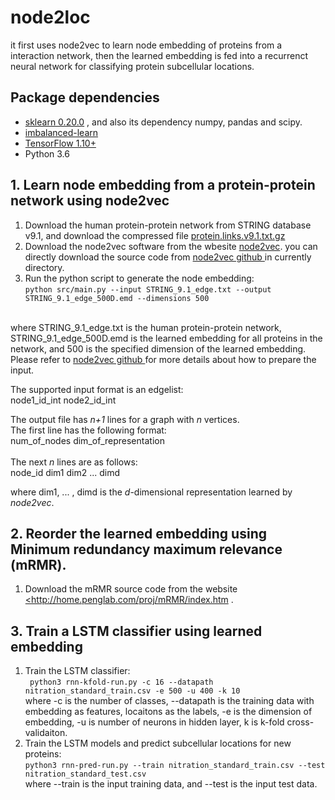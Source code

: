 # node2loc
it first uses node2vec to learn node embedding of proteins from a interaction network, then the learned embedding is fed into a recurrenct neural network for classifying protein subcellular locations.

## Package dependencies
  * <a href=https://github.com/scikit-learn/scikit-learn>sklearn 0.20.0</a> , and also its dependency numpy, pandas and scipy. <br>
  * <a href=https://github.com/scikit-learn-contrib/imbalanced-learn>imbalanced-learn</a> <br>
  * <a href=https://www.tensorflow.org/> TensorFlow 1.10+ </a> <br>
  * Python 3.6 <br>

  
## 1. Learn node embedding from a protein-protein network using node2vec
1. Download the human protein-protein network from STRING database v9.1, and download the compressed file <a href="http://string91.embl.de/newstring_cgi/show_download_page.pl?UserId=wOOpKXCrcQGf&sessionId=fcg4u2oXFFYd">protein.links.v9.1.txt.gz</a> <br>
2. Download the node2vec software from the wbesite <a href="https://snap.stanford.edu/node2vec/">node2vec</a>. you can directly download the source code from <a href="https://github.com/aditya-grover/node2vec">node2vec github </a> in currently directory. <br>
3. Run the python script to generate the node embedding: <br>
```python src/main.py --input STRING_9.1_edge.txt --output STRING_9.1_edge_500D.emd --dimensions 500```
<br>
where STRING_9.1_edge.txt is the human protein-protein network, STRING_9.1_edge_500D.emd is the learned embedding for all proteins in the network, and 500 is the specified dimension of the learned embedding. <br>
Please refer to <a href="https://github.com/aditya-grover/node2vec">node2vec github </a> for more details about how to prepare the input.<br>

The supported input format is an edgelist: <br>
	node1_id_int node2_id_int <br>

The output file has *n+1* lines for a graph with *n* vertices.  <br>
The first line has the following format: <br>
	num_of_nodes dim_of_representation <br>
<br>
The next *n* lines are as follows: <br>
	node_id dim1 dim2 ... dimd <br>

where dim1, ... , dimd is the *d*-dimensional representation learned by *node2vec*. <br>

## 2. Reorder the learned embedding using Minimum redundancy maximum relevance (mRMR).
1. Download the mRMR source code from the website <a href="http://home.penglab.com/proj/mRMR/index.htm"><http://home.penglab.com/proj/mRMR/index.htm </a>. <br>

## 3. Train a LSTM classifier using learned embedding
1. Train the LSTM classifier:<br>
``` python3 rnn-kfold-run.py -c 16 --datapath nitration_standard_train.csv -e 500 -u 400 -k 10``` <br>
where -c is the number of classes, --datapath is the training data with embedding as features, locaitons as the labels, -e is the dimension of embedding, -u is number of neurons in hidden layer, k is k-fold cross-validaiton. <br>
2. Train the LSTM models and predict subcellular locations for new proteins: <br>
```python3 rnn-pred-run.py --train nitration_standard_train.csv --test nitration_standard_test.csv``` <br>
where --train is the input training data, and --test is the input test data. <br>
